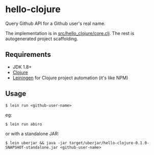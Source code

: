 # hello-clojure

Query Github API for a Github user's real name.

The implementation is in [src/hello_clojure/core.clj](src/hello_clojure/core.clj). The rest is autogenerated project scaffolding.

## Requirements

- JDK 1.8+
- [Clojure](https://clojure.org/guides/getting_started)
- [Leiningen](https://leiningen.org/) for Clojure project automation (it's like NPM)

## Usage

    $ lein run <github-user-name>

eg:

    $ lein run abiro
    
or with a standalone JAR:

    $ lein uberjar && java -jar target/uberjar/hello-clojure-0.1.0-SNAPSHOT-standalone.jar <github-user-name>

